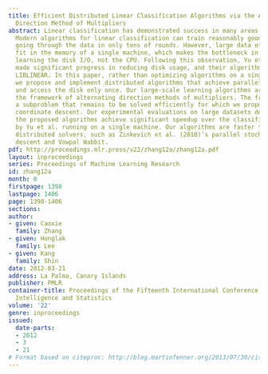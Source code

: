 ```yaml
---
title: Efficient Distributed Linear Classification Algorithms via the Alternating
  Direction Method of Multipliers
abstract: Linear classification has demonstrated success in many areas of applications.
  Modern algorithms for linear classification can train reasonably good models while
  going through the data in only tens of rounds. However, large data often does not
  fit in the memory of a single machine, which makes the bottleneck in large-scale
  learning the disk I/O, not the CPU. Following this observation, Yu et al. (2010)
  made significant progress in reducing disk usage, and their algorithms now outperform
  LIBLINEAR. In this paper, rather than optimizing algorithms on a single machine,
  we propose and implement distributed algorithms that achieve parallel disk loading
  and access the disk only once. Our large-scale learning algorithms are based on
  the framework of alternating direction methods of multipliers. The framework derives
  a subproblem that remains to be solved efficiently for which we propose using dual
  coordinate descent. Our experimental evaluations on large datasets demonstrate that
  the proposed algorithms achieve significant speedup over the classifier proposed
  by Yu et al. running on a single machine. Our algorithms are faster than existing
  distributed solvers, such as Zinkevich et al. (2010)’s parallel stochastic gradient
  descent and Vowpal Wabbit.
pdf: http://proceedings.mlr.press/v22/zhang12a/zhang12a.pdf
layout: inproceedings
series: Proceedings of Machine Learning Research
id: zhang12a
month: 0
firstpage: 1398
lastpage: 1406
page: 1398-1406
sections: 
author:
- given: Caoxie
  family: Zhang
- given: Honglak
  family: Lee
- given: Kang
  family: Shin
date: 2012-03-21
address: La Palma, Canary Islands
publisher: PMLR
container-title: Proceedings of the Fifteenth International Conference on Artificial
  Intelligence and Statistics
volume: '22'
genre: inproceedings
issued:
  date-parts:
  - 2012
  - 3
  - 21
# Format based on citeproc: http://blog.martinfenner.org/2013/07/30/citeproc-yaml-for-bibliographies/
---
```

